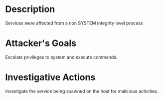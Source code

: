 # Description
Services were affected from a non SYSTEM integrity level process
# Attacker's Goals
Escalate privileges to system and execute commands.
# Investigative Actions
Investigate the service being spawned on the host for malicious activities.
